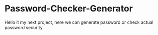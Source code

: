 # Password-Checker-Generator
Hello it my next project, here we can generate password or check actual password security
